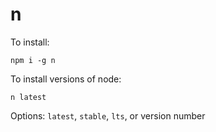 # n

To install:

```
npm i -g n
```

To install versions of node:

```
n latest
```

Options: `latest`, `stable`, `lts`, or version number

